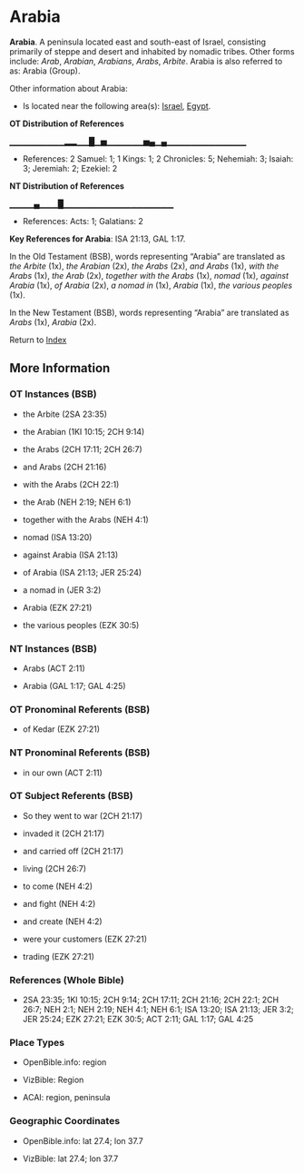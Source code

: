 # Arabia
**Arabia**. 
A peninsula located east and south-east of Israel, consisting primarily of steppe and desert and inhabited by nomadic tribes. 
Other forms include: 
*Arab*, *Arabian*, *Arabians*, *Arabs*, *Arbite*. 
Arabia is also referred to as: 
Arabia (Group). 




Other information about Arabia:


* Is located near the following area(s): 
[Israel](Israel.md), [Egypt](Egypt.md). 


**OT Distribution of References**

▁▁▁▁▁▁▁▁▁▂▂▁▁█▁▅▁▁▁▁▁▁▅▄▁▄▁▁▁▁▁▁▁▁▁▁▁▁▁
* References: 2 Samuel: 1; 1 Kings: 1; 2 Chronicles: 5; Nehemiah: 3; Isaiah: 3; Jeremiah: 2; Ezekiel: 2

**NT Distribution of References**

▁▁▁▁▄▁▁▁█▁▁▁▁▁▁▁▁▁▁▁▁▁▁▁▁▁▁
* References: Acts: 1; Galatians: 2



**Key References for Arabia**: 
ISA 21:13, GAL 1:17. 


In the Old Testament (BSB), words representing “Arabia” are translated as 
*the Arbite* (1x), *the Arabian* (2x), *the Arabs* (2x), *and Arabs* (1x), *with the Arabs* (1x), *the Arab* (2x), *together with the Arabs* (1x), *nomad* (1x), *against Arabia* (1x), *of Arabia* (2x), *a nomad in* (1x), *Arabia* (1x), *the various peoples* (1x). 


In the New Testament (BSB), words representing “Arabia” are translated as 
*Arabs* (1x), *Arabia* (2x). 


Return to [Index](00-Index.md)

## More Information

### OT Instances (BSB)

* the Arbite (2SA 23:35)

* the Arabian (1KI 10:15; 2CH 9:14)

* the Arabs (2CH 17:11; 2CH 26:7)

* and Arabs (2CH 21:16)

* with the Arabs (2CH 22:1)

* the Arab (NEH 2:19; NEH 6:1)

* together with the Arabs (NEH 4:1)

* nomad (ISA 13:20)

* against Arabia (ISA 21:13)

* of Arabia (ISA 21:13; JER 25:24)

* a nomad in (JER 3:2)

* Arabia (EZK 27:21)

* the various peoples (EZK 30:5)



### NT Instances (BSB)

* Arabs (ACT 2:11)

* Arabia (GAL 1:17; GAL 4:25)



### OT Pronominal Referents (BSB)

* of Kedar (EZK 27:21)



### NT Pronominal Referents (BSB)

* in our own (ACT 2:11)



### OT Subject Referents (BSB)

* So they went to war (2CH 21:17)

* invaded it (2CH 21:17)

* and carried off (2CH 21:17)

* living (2CH 26:7)

* to come (NEH 4:2)

* and fight (NEH 4:2)

* and create (NEH 4:2)

* were your customers (EZK 27:21)

* trading (EZK 27:21)



### References (Whole Bible)

* 2SA 23:35; 1KI 10:15; 2CH 9:14; 2CH 17:11; 2CH 21:16; 2CH 22:1; 2CH 26:7; NEH 2:1; NEH 2:19; NEH 4:1; NEH 6:1; ISA 13:20; ISA 21:13; JER 3:2; JER 25:24; EZK 27:21; EZK 30:5; ACT 2:11; GAL 1:17; GAL 4:25


### Place Types

* OpenBible.info: region

* VizBible: Region

* ACAI: region, peninsula



### Geographic Coordinates

* OpenBible.info: lat 27.4; lon 37.7

* VizBible: lat 27.4; lon 37.7




